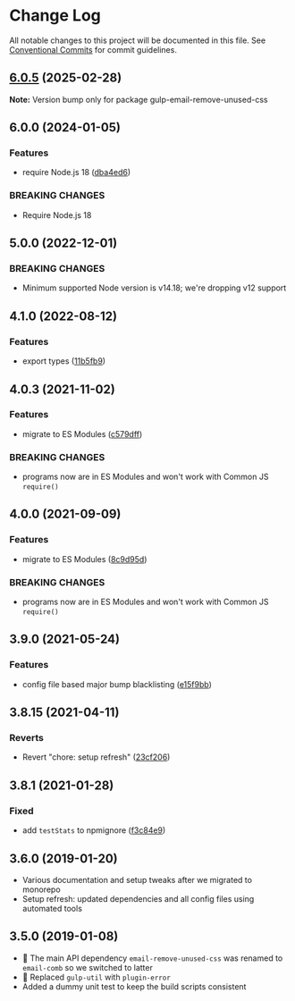 # Change Log

All notable changes to this project will be documented in this file.
See [Conventional Commits](https://conventionalcommits.org) for commit guidelines.

## [6.0.5](https://github.com/codsen/codsen/compare/gulp-email-remove-unused-css@6.0.4...gulp-email-remove-unused-css@6.0.5) (2025-02-28)

**Note:** Version bump only for package gulp-email-remove-unused-css

## 6.0.0 (2024-01-05)

### Features

- require Node.js 18 ([dba4ed6](https://github.com/codsen/codsen/commit/dba4ed6f12d8180f46558a547508eccc6e4f5d32))

### BREAKING CHANGES

- Require Node.js 18

## 5.0.0 (2022-12-01)

### BREAKING CHANGES

- Minimum supported Node version is v14.18; we're dropping v12 support

## 4.1.0 (2022-08-12)

### Features

- export types ([11b5fb9](https://github.com/codsen/codsen/commit/11b5fb936ce20e0a77c3a09806773e1cd7695c50))

## 4.0.3 (2021-11-02)

### Features

- migrate to ES Modules ([c579dff](https://github.com/codsen/codsen/commit/c579dff3b23205e383035ca10ddcec671e35d0fe))

### BREAKING CHANGES

- programs now are in ES Modules and won't work with Common JS `require()`

## 4.0.0 (2021-09-09)

### Features

- migrate to ES Modules ([8c9d95d](https://github.com/codsen/codsen/commit/8c9d95d5dea0b769c2f070397141918a4893d575))

### BREAKING CHANGES

- programs now are in ES Modules and won't work with Common JS `require()`

## 3.9.0 (2021-05-24)

### Features

- config file based major bump blacklisting ([e15f9bb](https://github.com/codsen/codsen/commit/e15f9bba1c4fd5f847ac28b3f38fa6ee633f5dca))

## 3.8.15 (2021-04-11)

### Reverts

- Revert "chore: setup refresh" ([23cf206](https://github.com/codsen/codsen/commit/23cf206970a087ff0fa04e61f94d919f59ab3881))

## 3.8.1 (2021-01-28)

### Fixed

- add `testStats` to npmignore ([f3c84e9](https://github.com/codsen/codsen/commit/f3c84e95afc5514214312f913692d85b2e12eb29))

## 3.6.0 (2019-01-20)

- Various documentation and setup tweaks after we migrated to monorepo
- Setup refresh: updated dependencies and all config files using automated tools

## 3.5.0 (2019-01-08)

- 🔧 The main API dependency `email-remove-unused-css` was renamed to `email-comb` so we switched to latter
- 🔧 Replaced `gulp-util` with `plugin-error`
- Added a dummy unit test to keep the build scripts consistent
